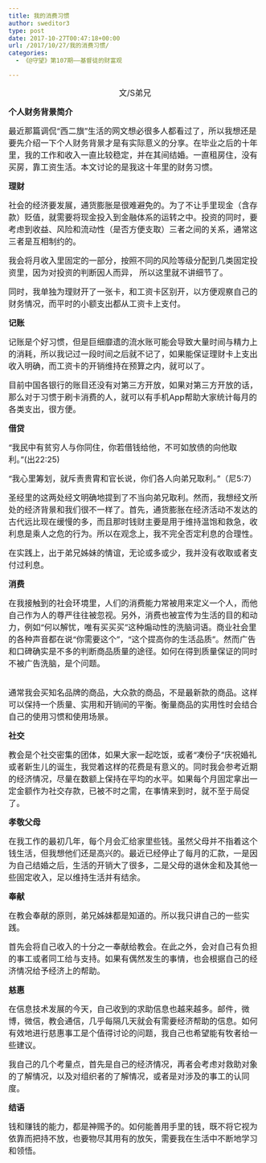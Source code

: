 ```yaml
---
title: 我的消费习惯
author: sweditor3
type: post
date: 2017-10-27T00:47:18+00:00
url: /2017/10/27/我的消费习惯/
categories:
  - 《@守望》第107期——基督徒的财富观

---
```

<p style="text-align: center;">
  <span style="font-size: 12pt;">文/S弟兄</span>
</p>

<span style="font-size: 12pt;"><strong>个人财务背景简介</strong></span>

<span style="font-size: 12pt;">最近那篇调侃“西二旗”生活的网文想必很多人都看过了，所以我想还是要先介绍一下个人财务背景才是有实际意义的分享。在毕业之后的十年里，我的工作和收入一直比较稳定，并在其间结婚。一直租房住，没有买房，靠工资生活。本文讨论的是我这十年里的财务习惯。</span>

<span style="font-size: 12pt;"><strong>理财</strong></span>

<span style="font-size: 12pt;">社会的经济要发展，通货膨胀是很难避免的。为了不让手里现金（含存款）贬值，就需要将现金投入到金融体系的运转之中。投资的同时，要考虑到收益、风险和流动性（是否方便支取）三者之间的关系，通常这三者是互相制约的。</span>

<span style="font-size: 12pt;">我会将月收入里固定的一部分，按照不同的风险等级分配到几类固定投资里，因为对投资的判断因人而异， 所以这里就不讲细节了。</span>

<span style="font-size: 12pt;">同时，我单独为理财开了一张卡，和工资卡区别开，以方便观察自己的财务情况，而平时的小额支出都从工资卡上支付。</span>

<span style="font-size: 12pt;"><strong>记账</strong></span>

<span style="font-size: 12pt;">记账是个好习惯，但是巨细靡遗的流水账可能会导致大量时间与精力上的消耗，所以我记过一段时间之后就不记了，如果能保证理财卡上支出收入明确，而工资卡的开销维持在预算之内，就可以了。</span>

<span style="font-size: 12pt;">目前中国各银行的账目还没有对第三方开放，如果对第三方开放的话，那么对于习惯于刷卡消费的人，就可以有手机App帮助大家统计每月的各类支出，很方便。</span>

<span style="font-size: 12pt;"><strong>借贷</strong></span>

<span style="font-size: 12pt;">“我民中有贫穷人与你同住，你若借钱给他，不可如放债的向他取利。”(出22:25)</span>

<span style="font-size: 12pt;">“我心里筹划，就斥责贵胄和官长说，你们各人向弟兄取利。”（尼5:7）</span>

<span style="font-size: 12pt;">圣经里的这两处经文明确地提到了不当向弟兄取利。然而，我想经文所处的经济背景和我们很不一样了。首先，通货膨胀在经济活动不发达的古代远比现在缓慢的多，而且那时钱财主要是用于维持温饱和救急，收利息是乘人之危的行为。所以在观念上，我不完全否定利息的合理性。</span>

<span style="font-size: 12pt;">在实践上，出于弟兄姊妹的情谊，无论或多或少，我并没有收取或者支付过利息。</span>

<span style="font-size: 12pt;"><strong>消费</strong></span>

<span style="font-size: 12pt;">在我接触到的社会环境里，人们的消费能力常被用来定义一个人，而他自己作为人的尊严往往被忽视。另外，消费也被宣传为生活的目的和动力，例如“何以解忧，唯有买买买”这种煽动性的洗脑词语。商业社会里的各种声音都在说“你需要这个”，“这个提高你的生活品质”。然而广告和口碑确实是不多的判断商品质量的途径。如何在得到质量保证的同时不被广告洗脑，是个问题。</span>
  
<span style="font-size: 12pt;"><br /> 通常我会买知名品牌的商品，大众款的商品，不是最新款的商品。这样可以保持一个质量、实用和开销间的平衡。衡量商品的实用性时会结合自己的使用习惯和使用场景。</span>

<span style="font-size: 12pt;"><strong>社交</strong></span>

<span style="font-size: 12pt;">教会是个社交密集的团体，如果大家一起吃饭，或者“凑份子”庆祝婚礼或者新生儿的诞生，我觉着这样的花费是有意义的。同时我会参考近期的经济情况，尽量在数额上保持在平均的水平。如果每个月固定拿出一定金额作为社交存款，已被不时之需，在事情来到时，就不至于局促了。</span>

<span style="font-size: 12pt;"><strong>孝敬父母</strong></span>

<span style="font-size: 12pt;">在我工作的最初几年，每个月会汇给家里些钱。虽然父母并不指着这个钱生活，但我想他们还是高兴的。最近已经停止了每月的汇款，一是因为自己结婚之后，生活的开销大了很多，二是父母的退休金和及其他一些固定收入，足以维持生活并有结余。</span>

<span style="font-size: 12pt;"><strong>奉献</strong></span>

<span style="font-size: 12pt;">在教会奉献的原则，弟兄姊妹都是知道的。所以我只讲自己的一些实践。</span>

<span style="font-size: 12pt;">首先会将自己收入的十分之一奉献给教会。在此之外，会对自己有负担的事工或者同工给与支持。如果有偶然发生的事情，也会根据自己的经济情况给予经济上的帮助。</span>

<span style="font-size: 12pt;"><strong>慈惠</strong></span>

<span style="font-size: 12pt;">在信息技术发展的今天，自己收到的求助信息也越来越多。邮件，微博，微信，教会通信，几乎每隔几天就会有需要经济帮助的信息。如何有效地进行慈惠事工是个值得讨论的问题，我自己也希望能有牧者给一些建议。</span>

<span style="font-size: 12pt;">我自己的几个考量点，首先是自己的经济情况，再者会考虑对救助对象的了解情况，以及对组织者的了解情况，或者是对涉及的事工的认同度。</span>

<span style="font-size: 12pt;"><strong>结语</strong></span>

<span style="font-size: 12pt;">钱和赚钱的能力，都是神赐予的。如何能善用手里的钱，既不将它视为依靠而把持不放，也要物尽其用有的放矢，需要我在生活中不断地学习和领悟。</span>
